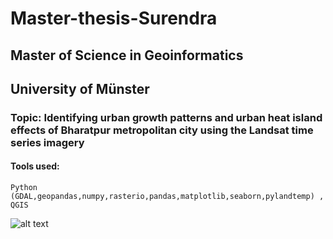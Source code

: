 # Master-thesis-Surendra
## Master of Science in Geoinformatics 
## University of Münster

### Topic: Identifying urban growth patterns and urban heat island effects of Bharatpur metropolitan city using the Landsat time series imagery

#### Tools used: 
```Python (GDAL,geopandas,numpy,rasterio,pandas,matplotlib,seaborn,pylandtemp) , QGIS```

![alt text](https://github.com/shiwakotisurendra/Master-thesis-Surendra/blob/master/thesis-1.gif)
